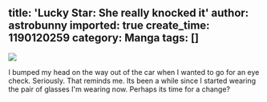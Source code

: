 title: 'Lucky Star: She really knocked it'
author: astrobunny
imported: true
create_time: 1190120259
category: Manga
tags: []
---
 [![](wp-images/old/albums/luckystar11.jpg)](/images/wp-images/old/albums/luckystar11.jpg)  
  
I bumped my head on the way out of the car when I wanted to go for an eye check. Seriously. That reminds me. Its been a while since I started wearing the pair of glasses I'm wearing now. Perhaps its time for a change?